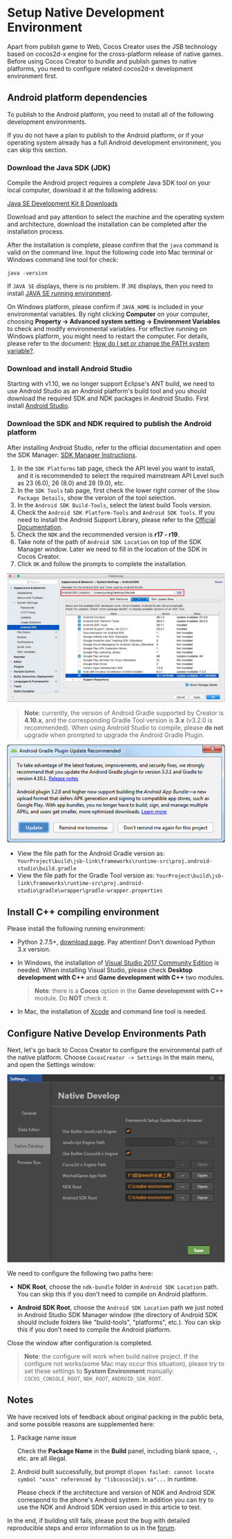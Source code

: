 # Setup Native Development Environment

Apart from publish game to Web, Cocos Creator uses the JSB technology based on cocos2d-x engine for the cross-platform release of native games. Before using Cocos Creator to bundle and publish games to native platforms, you need to configure related cocos2d-x development environment first.

## Android platform dependencies

To publish to the Android platform, you need to install all of the following development environments.

If you do not have a plan to publish to the Android platform, or if your operating system already has a full Android development environment, you can skip this section.

### Download the Java SDK (JDK)

Compile the Android project requires a complete Java SDK tool on your local computer, download it at the following address:

[Java SE Development Kit 8 Downloads](http://www.oracle.com/technetwork/java/javase/downloads/jdk8-downloads-2133151.html)

Download and pay attention to select the machine and the operating system and architecture, download the installation can be completed after the installation process.

After the installation is complete, please confirm that the `java` command is valid on the command line. Input the following code into Mac terminal or Windows command line tool for check:

```
java -version
```

If `JAVA SE` displays, there is no problem. If `JRE` displays, then you need to install [JAVA SE running environment](http://www.oracle.com/technetwork/java/javase/downloads/index.html).

On Windows platform, please confirm if `JAVA_HOME` is included in your environmental variables. By right clicking **Computer** on your computer, choosing **Property -> Advanced system setting -> Environment Variables** to check and modify environmental variables. For effective running on Windows platform, you might need to restart the computer. For details, please refer to the document: [How do I set or change the PATH system variable?](https://www.java.com/en/download/help/path.xml).

### Download and install Android Studio

Starting with v1.10, we no longer support Eclipse's ANT build, we need to use Android Studio as an Android platform's build tool and you should download the required SDK and NDK packages in Android Studio. First install [Android Studio](http://www.android-studio.org/).

### Download the SDK and NDK required to publish the Android platform

After installing Android Studio, refer to the official documentation and open the SDK Manager: [SDK Manager Instructions](https://developer.android.com/studio/intro/update.html#sdk-manager).

1. In the `SDK Platforms` tab page, check the API level you want to install, and it is recommended to select the required mainstream API Level such as 23 (6.0), 26 (8.0) and 28 (9.0), etc.
2. In the `SDK Tools` tab page, first check the lower right corner of the `Show Package Details`, show the version of the tool selection.
3. In the `Android SDK Build-Tools`, select the latest build Tools version.
4. Check the `Android SDK Platform-Tools` and `Android SDK Tools`. If you need to install the Android Support Library, please refer to the [Official Documentation](https://developer.android.com/topic/libraries/support-library/setup).
5. Check the `NDK` and the recommended version is **r17 - r19**.
6. Take note of the path of `Android SDK Location` on top of the SDK Manager window. Later we need to fill in the location of the SDK in Cocos Creator.
7. Click `OK` and follow the prompts to complete the installation.

![Sdk manager](setup-native-development/sdk-manager.jpg)

> **Note**: currently, the version of Android Gradle supported by Creator is **4.10.x**, and the corresponding Gradle Tool version is **3.x** (v3.2.0 is recommended). When using Android Studio to compile, please **do not** upgrade when prompted to upgrade the Android Gradle Plugin.

![](setup-native-development/gradle-update.png)

- View the file path for the Android Gradle version as: `YourProject\build\jsb-link\frameworks\runtime-src\proj.android-studio\build.gradle`
- View the file path for the Gradle Tool version as: `YourProject\build\jsb-link\frameworks\runtime-src\proj.android-studio\gradle\wrapper\gradle-wrapper.properties`

## Install C++ compiling environment

Please install the following running environment:

- Python 2.7.5+, [download page](https://www.python.org/downloads/). Pay attention! Don't download Python 3.x version.

- In Windows, the installation of [Visual Studio 2017 Community Edition](https://www.visualstudio.com/downloads/download-visual-studio-vs) is needed. When installing Visual Studio, please check **Desktop development with C++** and **Game development with C++** two modules.

  > **Note**: there is a **Cocos** option in the **Game development with C++** module. Do **NOT** check it.

- In Mac, the installation of [Xcode](https://developer.apple.com/xcode/download/) and command line tool is needed.

## Configure Native Develop Environments Path

Next, let's go back to Cocos Creator to configure the environmental path of the native platform. Choose `CocosCreator -> Settings` in the main menu, and open the Settings window:

![preference](setup-native-development/preference.png)

We need to configure the following two paths here:

- **NDK Root**, choose the `ndk-bundle` folder in `Android SDK Location` path. You can skip this if you don't need to compile on Android platform.

- **Android SDK Root**, choose the `Android SDK Location` path we just noted in Android Studio SDK Manager window (the directory of Android SDK should include folders like "build-tools", "platforms", etc.). You can skip this if you don't need to compile the Android platform.

Close the window after configuration is completed.

> **Note**: the configure will work when build native project. If the configure not works(some Mac may occur this situation), please try to set these settings to **System Environment** manually: `COCOS_CONSOLE_ROOT`, `NDK_ROOT`, `ANDROID_SDK_ROOT`.

## Notes

We have received lots of feedback about original packing in the public beta, and some possible reasons are supplemented here:

1. Package name issue

    Check the **Package Name** in the **Build** panel, including blank space, `-`, etc. are all illegal.

2. Android built successfully, but prompt `dlopen failed: cannot locate symbol "xxxx" referenced by "libcocos2djs.so"...` in runtime.

    Please check if the architecture and version of NDK and Android SDK correspond to the phone's Android system. In addition you can try to use the NDK and Android SDK version used in this article to test.

In the end, if building still fails, please post the bug with detailed reproducible steps and error information to us in the [forum](https://discuss.cocos2d-x.org/c/creator).
